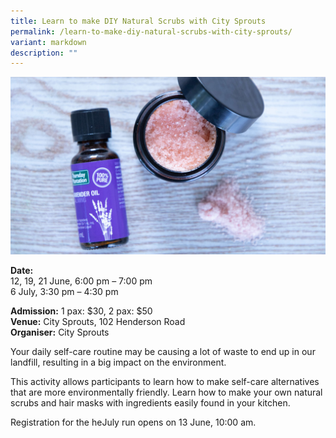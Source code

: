 ```yaml
---
title: Learn to make DIY Natural Scrubs with City Sprouts
permalink: /learn-to-make-diy-natural-scrubs-with-city-sprouts/
variant: markdown
description: ""
---
```

![City Sprouts - DIY Natural Scrubs ](/images/Workshop%20&amp;%20Talks/Learn_to_make_DIY_Natural_Scrubs_with_City_Sprouts.jpg)

**Date:** <br>
12, 19, 21 June, 6:00 pm – 7:00 pm<br>
6 July, 3:30 pm – 4:30 pm<br>

**Admission:** 1 pax: $30, 2 pax: $50 <br>
**Venue:** City Sprouts, 102 Henderson Road<br>
**Organiser:** City Sprouts

Your daily self-care routine may be causing a lot of waste to end up in our landfill, resulting in a big impact on the environment.&nbsp;&nbsp;

This activity allows participants to learn how to make self-care alternatives that are more environmentally friendly. Learn how to make your own natural scrubs and hair masks with ingredients easily found in your kitchen.

Registration for the heJuly run opens on 13 June, 10:00 am.

<a class="btn-link" target="_blank" href="https://citysprouts.com.sg/products/go-green-sg-2024?variant=46501520933110">
	<img src="/images/gogreensg_website-32.png">
</a>

<style>
	.btn-link {
		display: none;
	}
	a.btn-link[target="_blank"]:after {
	display: none;
}
	.btn-link > img {
		width: 100%;
	}
</style>